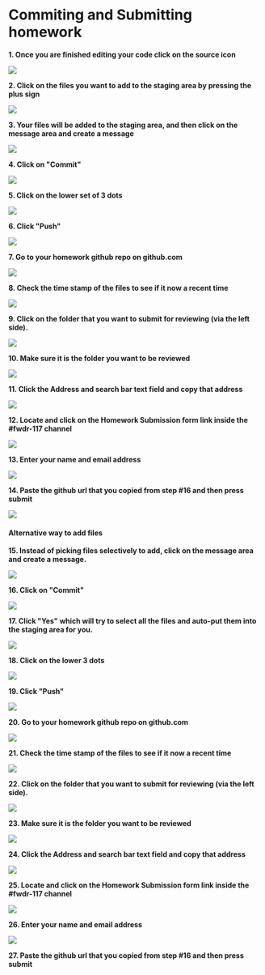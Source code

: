 # Commiting and Submitting homework


**1. Once you are finished editing your code click on the source icon**

![](https://ajeuwbhvhr.cloudimg.io/colony-recorder.s3.amazonaws.com/files/2023-02-02/5f79b1fd-28b0-417a-b204-3744e87d52fa/ascreenshot.jpeg?tl_px=158,62&br_px=904,482&sharp=0.8&width=560&wat_scale=50&wat=1&wat_opacity=0.7&wat_gravity=northwest&wat_url=https://colony-labs-public.s3.us-east-2.amazonaws.com/images/watermarks/watermark_default.png&wat_pad=262,139)

**2. Click on the files you want to add to the staging area by pressing the plus sign**

![](https://ajeuwbhvhr.cloudimg.io/colony-recorder.s3.amazonaws.com/files/2023-02-02/c43b1c1c-2c7a-4b4b-8a35-7e6d815b13fe/ascreenshot.jpeg?tl_px=407,175&br_px=1153,595&sharp=0.8&width=560&wat_scale=50&wat=1&wat_opacity=0.7&wat_gravity=northwest&wat_url=https://colony-labs-public.s3.us-east-2.amazonaws.com/images/watermarks/watermark_default.png&wat_pad=262,139)

**3. Your files will be added to the staging area, and then  click on the message area and create a message**

![](https://ajeuwbhvhr.cloudimg.io/colony-recorder.s3.amazonaws.com/files/2023-02-02/4b98fe4f-99e1-4b44-9a64-ec262e20e4a5/ascreenshot.jpeg?tl_px=327,64&br_px=1073,484&sharp=0.8&width=560&wat_scale=50&wat=1&wat_opacity=0.7&wat_gravity=northwest&wat_url=https://colony-labs-public.s3.us-east-2.amazonaws.com/images/watermarks/watermark_default.png&wat_pad=262,139)

**4. Click on "Commit"**

![](https://ajeuwbhvhr.cloudimg.io/colony-recorder.s3.amazonaws.com/files/2023-02-02/60f0eebc-1913-47ca-83c9-66affb4adfbd/ascreenshot.jpeg?tl_px=333,100&br_px=1079,520&sharp=0.8&width=560&wat_scale=50&wat=1&wat_opacity=0.7&wat_gravity=northwest&wat_url=https://colony-labs-public.s3.us-east-2.amazonaws.com/images/watermarks/watermark_default.png&wat_pad=262,139)

**5. Click on the lower set of 3 dots**

![](https://ajeuwbhvhr.cloudimg.io/colony-recorder.s3.amazonaws.com/files/2023-02-02/ad51e480-122f-4e36-aaed-b6604d84bfe4/ascreenshot.jpeg?tl_px=437,32&br_px=1183,452&sharp=0.8&width=560&wat_scale=50&wat=1&wat_opacity=0.7&wat_gravity=northwest&wat_url=https://colony-labs-public.s3.us-east-2.amazonaws.com/images/watermarks/watermark_default.png&wat_pad=262,139)

**6. Click "Push"**

![](https://ajeuwbhvhr.cloudimg.io/colony-recorder.s3.amazonaws.com/files/2023-02-02/3cf8f29c-b0a9-43a3-ab26-c2b6a87b6687/ascreenshot.jpeg?tl_px=457,108&br_px=1203,528&sharp=0.8&width=560&wat_scale=50&wat=1&wat_opacity=0.7&wat_gravity=northwest&wat_url=https://colony-labs-public.s3.us-east-2.amazonaws.com/images/watermarks/watermark_default.png&wat_pad=262,139)

**7. Go to your homework github repo on github.com**

![](https://ajeuwbhvhr.cloudimg.io/colony-recorder.s3.amazonaws.com/files/2023-02-02/d26c5e62-c117-44b1-ab9c-d9082a5b00ff/ascreenshot.jpeg?tl_px=0,172&br_px=746,592&sharp=0.8&width=560&wat_scale=50&wat=1&wat_opacity=0.7&wat_gravity=northwest&wat_url=https://colony-labs-public.s3.us-east-2.amazonaws.com/images/watermarks/watermark_default.png&wat_pad=138,139)

**8. Check the time stamp of the files to see if it now a recent time**

![](https://ajeuwbhvhr.cloudimg.io/colony-recorder.s3.amazonaws.com/files/2023-02-02/1dab770e-c130-40c0-9c84-e658943976cb/ascreenshot.jpeg?tl_px=668,255&br_px=1414,675&sharp=0.8&width=560&wat_scale=50&wat=1&wat_opacity=0.7&wat_gravity=northwest&wat_url=https://colony-labs-public.s3.us-east-2.amazonaws.com/images/watermarks/watermark_default.png&wat_pad=262,139)

**9. Click on the folder that you want to submit for reviewing (via the left side).**

![](https://ajeuwbhvhr.cloudimg.io/colony-recorder.s3.amazonaws.com/files/2023-02-02/f04a4b8b-0f56-4be3-be8c-5bfff76d329e/ascreenshot.jpeg?tl_px=0,242&br_px=746,662&sharp=0.8&width=560&wat_scale=50&wat=1&wat_opacity=0.7&wat_gravity=northwest&wat_url=https://colony-labs-public.s3.us-east-2.amazonaws.com/images/watermarks/watermark_default.png&wat_pad=259,139)

**10. Make sure it is the folder you want to be reviewed**

![](https://ajeuwbhvhr.cloudimg.io/colony-recorder.s3.amazonaws.com/files/2023-02-02/a226f34b-278b-48b6-8ff7-cfc63ab8f620/ascreenshot.jpeg?tl_px=0,353&br_px=746,773&sharp=0.8&width=560&wat_scale=50&wat=1&wat_opacity=0.7&wat_gravity=northwest&wat_url=https://colony-labs-public.s3.us-east-2.amazonaws.com/images/watermarks/watermark_default.png&wat_pad=241,139)

**11. Click the Address and search bar text field and copy that address**

![](https://ajeuwbhvhr.cloudimg.io/colony-recorder.s3.amazonaws.com/files/2023-02-02/7c8efb57-aa61-4b8e-88c3-d8a33242bcd8/ascreenshot.jpeg?tl_px=132,0&br_px=878,420&sharp=0.8&width=560&wat_scale=50&wat=1&wat_opacity=0.7&wat_gravity=northwest&wat_url=https://colony-labs-public.s3.us-east-2.amazonaws.com/images/watermarks/watermark_default.png&wat_pad=262,72)

**12. Locate and click on the Homework Submission form link  inside the #fwdr-117 channel**

![](https://ajeuwbhvhr.cloudimg.io/colony-recorder.s3.amazonaws.com/files/2023-02-02/0555344f-d92d-4ce8-8676-8dc2b622ffeb/ascreenshot.jpeg?tl_px=514,0&br_px=2007,840&sharp=0.8&width=560&wat_scale=50&wat=1&wat_opacity=0.7&wat_gravity=northwest&wat_url=https://colony-labs-public.s3.us-east-2.amazonaws.com/images/watermarks/watermark_default.png&wat_pad=262,74)

**13. Enter your name and email address**

![](https://ajeuwbhvhr.cloudimg.io/colony-recorder.s3.amazonaws.com/files/2023-02-02/1d9441d9-7cff-4073-b1ab-85d7461451aa/ascreenshot.jpeg?tl_px=397,213&br_px=1143,633&sharp=0.8&width=560&wat_scale=50&wat=1&wat_opacity=0.7&wat_gravity=northwest&wat_url=https://colony-labs-public.s3.us-east-2.amazonaws.com/images/watermarks/watermark_default.png&wat_pad=262,139)

**14. Paste the github url that you copied from step #16 and then press submit**

![](https://ajeuwbhvhr.cloudimg.io/colony-recorder.s3.amazonaws.com/files/2023-02-02/c24884fc-f7ff-47c9-9a42-2e6de06656b9/ascreenshot.jpeg?tl_px=490,565&br_px=1236,985&sharp=0.8&width=560&wat_scale=50&wat=1&wat_opacity=0.7&wat_gravity=northwest&wat_url=https://colony-labs-public.s3.us-east-2.amazonaws.com/images/watermarks/watermark_default.png&wat_pad=262,139)

#### Alternative way to add files

**15. Instead of picking files selectively to add, click on the message area and create a message.**

![](https://ajeuwbhvhr.cloudimg.io/colony-recorder.s3.amazonaws.com/files/2023-02-02/f1fafeeb-9a70-4104-a1f3-30dc428df076/ascreenshot.jpeg?tl_px=273,64&br_px=1019,484&sharp=0.8&width=560&wat_scale=50&wat=1&wat_opacity=0.7&wat_gravity=northwest&wat_url=https://colony-labs-public.s3.us-east-2.amazonaws.com/images/watermarks/watermark_default.png&wat_pad=262,139)

**16. Click on "Commit"**

![](https://ajeuwbhvhr.cloudimg.io/colony-recorder.s3.amazonaws.com/files/2023-02-02/97f81afd-8d51-4d92-8a96-364b68758533/ascreenshot.jpeg?tl_px=330,102&br_px=1076,522&sharp=0.8&width=560&wat_scale=50&wat=1&wat_opacity=0.7&wat_gravity=northwest&wat_url=https://colony-labs-public.s3.us-east-2.amazonaws.com/images/watermarks/watermark_default.png&wat_pad=262,139)

**17. Click "Yes" which will try to select all the files and auto-put them into the staging area for you.**

![](https://ajeuwbhvhr.cloudimg.io/colony-recorder.s3.amazonaws.com/files/2023-02-02/e405736e-c68a-4a21-9ec4-9352d14bda20/ascreenshot.jpeg?tl_px=785,410&br_px=1531,830&sharp=0.8&width=560&wat_scale=50&wat=1&wat_opacity=0.7&wat_gravity=northwest&wat_url=https://colony-labs-public.s3.us-east-2.amazonaws.com/images/watermarks/watermark_default.png&wat_pad=262,139)

**18. Click on the lower 3 dots**

![](https://ajeuwbhvhr.cloudimg.io/colony-recorder.s3.amazonaws.com/files/2023-02-02/9558f576-affe-4201-a154-a49cf7c4e04d/ascreenshot.jpeg?tl_px=425,29&br_px=1171,449&sharp=0.8&width=560&wat_scale=50&wat=1&wat_opacity=0.7&wat_gravity=northwest&wat_url=https://colony-labs-public.s3.us-east-2.amazonaws.com/images/watermarks/watermark_default.png&wat_pad=262,139)

**19. Click "Push"**

![](https://ajeuwbhvhr.cloudimg.io/colony-recorder.s3.amazonaws.com/files/2023-02-02/06fc1fda-2109-406c-9e31-3abb98c0783f/ascreenshot.jpeg?tl_px=462,109&br_px=1208,529&sharp=0.8&width=560&wat_scale=50&wat=1&wat_opacity=0.7&wat_gravity=northwest&wat_url=https://colony-labs-public.s3.us-east-2.amazonaws.com/images/watermarks/watermark_default.png&wat_pad=262,139)

**20. Go to your homework github repo on github.com**

![](https://ajeuwbhvhr.cloudimg.io/colony-recorder.s3.amazonaws.com/files/2023-02-02/7a4a5934-10ed-499b-9335-ae9dade0f1b1/File.jpeg?tl_px=0,172&br_px=746,592&sharp=0.8&width=560&wat_scale=50&wat=1&wat_opacity=0.7&wat_gravity=northwest&wat_url=https://colony-labs-public.s3.us-east-2.amazonaws.com/images/watermarks/watermark_default.png&wat_pad=138,139)

**21. Check the time stamp of the files to see if it now a recent time**

![](https://ajeuwbhvhr.cloudimg.io/colony-recorder.s3.amazonaws.com/files/2023-02-02/744c9794-eb75-41a1-8b8a-4c4c4f5de7ee/File.jpeg?tl_px=668,255&br_px=1414,675&sharp=0.8&width=560&wat_scale=50&wat=1&wat_opacity=0.7&wat_gravity=northwest&wat_url=https://colony-labs-public.s3.us-east-2.amazonaws.com/images/watermarks/watermark_default.png&wat_pad=262,139)

**22. Click on the folder that you want to submit for reviewing (via the left side).**

![](https://ajeuwbhvhr.cloudimg.io/colony-recorder.s3.amazonaws.com/files/2023-02-02/f663e1b2-0a6d-4c67-be9a-0acdfe5ec819/File.jpeg?tl_px=0,242&br_px=746,662&sharp=0.8&width=560&wat_scale=50&wat=1&wat_opacity=0.7&wat_gravity=northwest&wat_url=https://colony-labs-public.s3.us-east-2.amazonaws.com/images/watermarks/watermark_default.png&wat_pad=259,139)

**23. Make sure it is the folder you want to be reviewed**

![](https://ajeuwbhvhr.cloudimg.io/colony-recorder.s3.amazonaws.com/files/2023-02-02/37ca5b98-6b4a-4647-9b87-d2f162f6dd9a/File.jpeg?tl_px=0,353&br_px=746,773&sharp=0.8&width=560&wat_scale=50&wat=1&wat_opacity=0.7&wat_gravity=northwest&wat_url=https://colony-labs-public.s3.us-east-2.amazonaws.com/images/watermarks/watermark_default.png&wat_pad=241,139)

**24. Click the Address and search bar text field and copy that address**

![](https://ajeuwbhvhr.cloudimg.io/colony-recorder.s3.amazonaws.com/files/2023-02-02/5818d8c9-a8c4-410b-ac6d-23e0c924b2c6/File.jpeg?tl_px=132,0&br_px=878,420&sharp=0.8&width=560&wat_scale=50&wat=1&wat_opacity=0.7&wat_gravity=northwest&wat_url=https://colony-labs-public.s3.us-east-2.amazonaws.com/images/watermarks/watermark_default.png&wat_pad=262,72)

**25. Locate and click on the Homework Submission form link  inside the #fwdr-117 channel**

![](https://ajeuwbhvhr.cloudimg.io/colony-recorder.s3.amazonaws.com/files/2023-02-02/9bf9d3d0-c8ce-432d-81f5-de0821f43838/File.jpeg?tl_px=514,0&br_px=2007,840&sharp=0.8&width=560&wat_scale=50&wat=1&wat_opacity=0.7&wat_gravity=northwest&wat_url=https://colony-labs-public.s3.us-east-2.amazonaws.com/images/watermarks/watermark_default.png&wat_pad=262,74)

**26. Enter your name and email address**

![](https://ajeuwbhvhr.cloudimg.io/colony-recorder.s3.amazonaws.com/files/2023-02-02/89746040-60dc-43c5-a0d9-1269f0ecf807/File.jpeg?tl_px=397,213&br_px=1143,633&sharp=0.8&width=560&wat_scale=50&wat=1&wat_opacity=0.7&wat_gravity=northwest&wat_url=https://colony-labs-public.s3.us-east-2.amazonaws.com/images/watermarks/watermark_default.png&wat_pad=262,139)

**27. Paste the github url that you copied from step #16 and then press submit**


